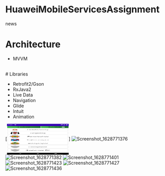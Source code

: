 # HuaweiMobileServicesAssignment
news
# Architecture

- MVVM
<br />
# Libraries

- Retrofit2/Gson
- RxJava2
- Live Data
- Navigation
- Glide
- Intuit
- Animation

[<img height="96" width="192" align= "center" src="imageReadme/ss1.png"/>]
![Screenshot_1628771376](https://user-images.githubusercontent.com/38476364/129197667-46a8d4ec-bfc5-4899-898a-9858215a3a87.png)
![Screenshot_1628771382](https://user-images.githubusercontent.com/38476364/129197720-f3f8c90a-99dc-48a2-8b90-12143245f0a7.png)
![Screenshot_1628771401](https://user-images.githubusercontent.com/38476364/129197752-5c342983-4fee-473d-80e6-16c0fe3b5251.png)
![Screenshot_1628771423](https://user-images.githubusercontent.com/38476364/129197782-160457eb-f048-4ebd-9b8e-d6fff91682b0.png)
![Screenshot_1628771427](https://user-images.githubusercontent.com/38476364/129197810-777ccd96-dbeb-4dfa-b697-b9e5dab319ef.png)
![Screenshot_1628771436](https://user-images.githubusercontent.com/38476364/129197884-d5c5d2fb-7a7e-432b-9645-d12569f6bc11.png)
